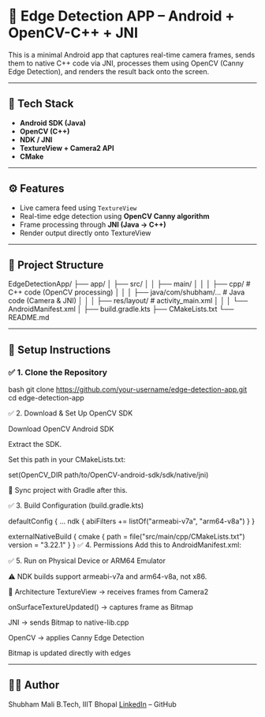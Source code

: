 # 🧪 Edge Detection APP – Android + OpenCV-C++ + JNI

This is a minimal Android app that captures real-time camera frames, sends them to native C++ code via JNI, processes them using OpenCV (Canny Edge Detection), and renders the result back onto the screen.

---

## 🔧 Tech Stack

- **Android SDK (Java)**
- **OpenCV (C++)**
- **NDK / JNI**
- **TextureView + Camera2 API**
- **CMake**

---

## ⚙️ Features

- Live camera feed using `TextureView`
- Real-time edge detection using **OpenCV Canny algorithm**
- Frame processing through **JNI (Java → C++)**
- Render output directly onto TextureView

---

## 📂 Project Structure

EdgeDetectionApp/
├── app/
│ ├── src/
│ │ ├── main/
│ │ │ ├── cpp/ # C++ code (OpenCV processing)
│ │ │ ├── java/com/shubham/… # Java code (Camera & JNI)
│ │ │ ├── res/layout/ # activity_main.xml
│ │ │ └── AndroidManifest.xml
│ ├── build.gradle.kts
├── CMakeLists.txt
└── README.md


---

## 🚀 Setup Instructions

### ✅ 1. Clone the Repository
bash
git clone https://github.com/your-username/edge-detection-app.git
cd edge-detection-app

✅ 2. Download & Set Up OpenCV SDK

Download OpenCV Android SDK

Extract the SDK.

Set this path in your CMakeLists.txt:

set(OpenCV_DIR path/to/OpenCV-android-sdk/sdk/native/jni)

🔁 Sync project with Gradle after this.

✅ 3. Build Configuration (build.gradle.kts)

defaultConfig {
    ...
    ndk {
        abiFilters += listOf("armeabi-v7a", "arm64-v8a")
    }
}

externalNativeBuild {
    cmake {
        path = file("src/main/cpp/CMakeLists.txt")
        version = "3.22.1"
    }
}
✅ 4. Permissions
Add this to AndroidManifest.xml:

<uses-permission android:name="android.permission.CAMERA" />

✅ 5. Run on Physical Device or ARM64 Emulator

⚠️ NDK builds support armeabi-v7a and arm64-v8a, not x86.

🧠 Architecture
TextureView → receives frames from Camera2

onSurfaceTextureUpdated() → captures frame as Bitmap

JNI → sends Bitmap to native-lib.cpp

OpenCV → applies Canny Edge Detection

Bitmap is updated directly with edges

---

## 🧑‍💻 Author
Shubham Mali
B.Tech, IIIT Bhopal
[LinkedIn](https://www.linkedin.com/in/shubham1144/)
 – GitHub
